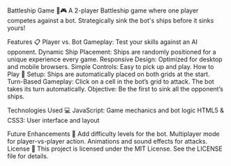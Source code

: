 Battleship Game 🚢🎮
A 2-player Battleship game where one player competes against a bot. Strategically sink the bot's ships before it sinks yours!

Features 📋
Player vs. Bot Gameplay: Test your skills against an AI opponent.
Dynamic Ship Placement: Ships are randomly positioned for a unique experience every game.
Responsive Design: Optimized for desktop and mobile browsers.
Simple Controls: Easy to pick up and play.
How to Play 🎯
Setup: Ships are automatically placed on both grids at the start.
Turn-Based Gameplay:
Click on a cell in the bot’s grid to attack.
The bot takes its turn automatically.
Objective: Be the first to sink all the opponent’s ships.

Technologies Used 💻
JavaScript: Game mechanics and bot logic
HTML5 & CSS3: User interface and layout

Future Enhancements 🔮
Add difficulty levels for the bot.
Multiplayer mode for player-vs-player action.
Animations and sound effects for attacks.
License 📄
This project is licensed under the MIT License. See the LICENSE file for details.
